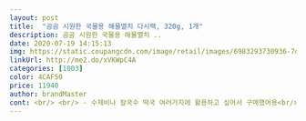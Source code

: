 ```yaml
---
layout: post 
title:  "곰곰 시원한 국물용 해물멸치 다시팩, 320g, 1개" 
description: 곰곰 시원한 국물용 해물멸치 ..
date: 2020-07-19 14:15:13 
img: https://static.coupangcdn.com/image/retail/images/6983293730936-7d2e4ce0-b790-424c-9e3c-eae3e9ffd3ff.jpg 
linkUrl: http://me2.do/xVKWpC4A 
categories: [1003] 
color: 4CAF50 
price: 11940 
author: brandMaster 
cont: <br/> <br/> - 수제비나 칼국수 떡국 여러가지에 활용하고 싶어서 구매했어용<br/><br/> - 하나하나 손질하고 육수우릴려면 정말 오래걸리는데<br/><br/> - 해산물 냄새가 나고 그냥 멸치다시마 육수 가타요!<br/>20개나 들어있어서 좋아요.<br/> 모두 국내산 재료라 더 좋네요<br/>구매이유는?<br/>도움이 돼셨다면 꾹<br/>맛은 어떤지?<br/>안에 재료는 구성이 좋은지?<br/>개별포장 되어있는데다 속이 알차게 들어있어서 이용하기 괜찮은것 같아요!<br/>국물요리 좋아하시는분들에겐 정말 강추에요 !!<br/>더더욱 풍부한 육수로 밥해먹을수 있더라구요 !!<br/>만족합니다<br/>멸치육수 많이 쓸거 같아서 구매했는데 가격도 착하고<br/>사용법에 나와있는대로 미역국이랑 칼국수 끓여봤는데<br/>아기 밥은 해 먹어야 하기에 도움을 받고자 구매해봤어요!<br/> 
---
```

 